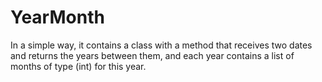 # YearMonth
In a simple way, it contains a class with a method that receives two dates and returns the years between them, and each year contains a list of months of type (int) for this year.
